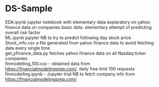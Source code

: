 # DS-Sample
EDA.ipynb jupyter notebook with elementary data explaratory on yahoo finance data on companies basic data. elementary attempt of predicting overall risk factor  
ML.ipynb jupyter NB to try to predict following day stock price  
Stock_info.csv a file generated from yahoo finance data to avoid fetching data every single time  
get_yfinance_data.py fetches yahoo finance data on all Nasdaq ticker companies  
finmodelling_100.csv - obtained data from https://financialmodelingprep.com/. daily free limit 100 requests  
finmodelling.ipynb - Jupyter trial NB to fetch company info from https://financialmodelingprep.com/  
